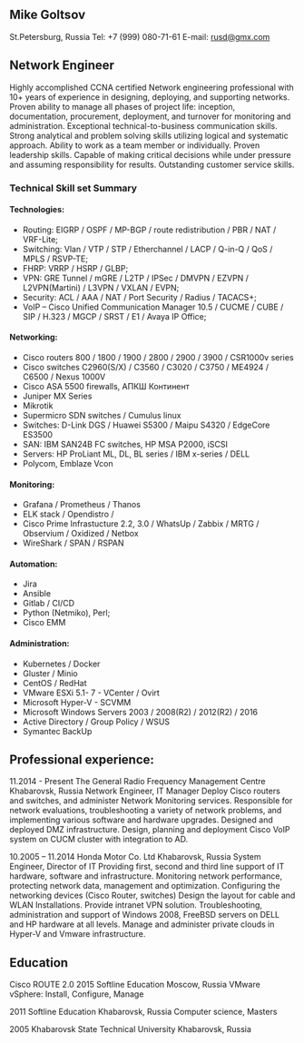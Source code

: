 ## Mike Goltsov
St.Petersburg, Russia
Tel: +7 (999) 080-71-61 E-mail: rusd@gmx.com


## Network Engineer 

Highly accomplished CCNA certified Network engineering professional with 10+ years of experience in designing, deploying, and supporting networks. Proven ability to manage all phases of project life: inception, documentation, procurement, deployment, and turnover for monitoring and administration. Exceptional technical-to-business communication skills. Strong analytical and problem solving skills utilizing logical and systematic approach. Ability to work as a team member or individually. Proven leadership skills. Capable of making critical decisions while under pressure and assuming responsibility for results. Outstanding customer service skills. 


### Technical Skill set Summary

#### Technologies:
-	Routing: EIGRP / OSPF / MP-BGP / route redistribution / PBR / NAT / VRF-Lite;
-	Switching: Vlan / VTP / STP / Etherchannel / LACP / Q-in-Q / QoS / MPLS / RSVP-TE;
-	FHRP: VRRP / HSRP / GLBP;
-	VPN: GRE Tunnel / mGRE / L2TP / IPSec / DMVPN / EZVPN / L2VPN(Martini) / L3VPN / VXLAN / EVPN;
-	Security: ACL / AAA / NAT / Port Security / Radius / TACACS+;
-	VoIP – Cisco Unified Communication Manager 10.5 / CUCME / CUBE / SIP / H.323 / MGCP / SRST / E1 / Avaya IP Office;

#### Networking:
-	Cisco routers 800 / 1800 / 1900 / 2800 / 2900 / 3900 / CSR1000v series 
-	Cisco switches C2960(S/X) / C3560 / C3020 / C3750 / ME4924 / C6500 / Nexus 1000V 
-	Cisco ASA 5500  firewalls, АПКШ Континент
-	Juniper MX Series
-	Mikrotik
-	Supermicro SDN switches / Cumulus linux
-	Switches: D-Link DGS / Huawei S5300 / Maipu S4320 / EdgeCore ES3500 
-	SAN: IBM SAN24B FC switches, HP MSA P2000, iSCSI
-	Servers: HP ProLiant ML, DL, BL series / IBM x-series / DELL 
-	Polycom, Emblaze Vcon

#### Monitoring:
-	Grafana / Prometheus / Thanos
-	ELK stack / Opendistro /
-	Cisco Prime Infrastucture 2.2, 3.0 / WhatsUp / Zabbix / MRTG / Observium / Oxidized / Netbox
-	WireShark / SPAN  / RSPAN

#### Automation:
- Jira
- Ansible
- Gitlab / CI/CD
- Python (Netmiko), Perl;
- Cisco EMM

#### Administration:
- Kubernetes / Docker
- Gluster / Minio
- CentOS / RedHat
- VMware ESXi 5.1- 7 - VCenter / Ovirt
- Microsoft Hyper-V - SCVMM
- Microsoft Windows Servers  2003 / 2008(R2) / 2012(R2) / 2016
- Active Directory / Group Policy / WSUS 
- Symantec BackUp


## Professional experience:

11.2014 - Present
The General Radio Frequency Management Centre
Khabarovsk, Russia
Network Engineer, IT Manager
Deploy Cisco routers and switches, and administer Network Monitoring services.
Responsible for network evaluations, troubleshooting a variety of network problems, and implementing various software and hardware upgrades.
Designed and deployed DMZ infrastructure.
Design, planning and deployment Cisco VoIP system on CUCM cluster with integration to AD.


10.2005 – 11.2014
Honda Motor Co. Ltd
Khabarovsk, Russia
System Engineer, Director of IT
Providing first, second and third line support of IT hardware, software and infrastructure.
Monitoring network performance, protecting network data, management and optimization.
Configuring the networking devices (Cisco Router, switches) 
Design the layout for cable and WLAN Installations.
Provide intranet VPN solution.
Troubleshooting, administration and support of Windows 2008, FreeBSD servers on DELL and HP hardware at all levels.
Manage and administer private clouds in Hyper-V and Vmware infrastructure.


## Education

Cisco ROUTE 2.0
2015
Softline Education
Moscow, Russia
VMware vSphere: Install, Configure, Manage

2011
Softline Education
Khabarovsk, Russia
Computer science, Masters

2005
Khabarovsk State Technical University
Khabarovsk, Russia
